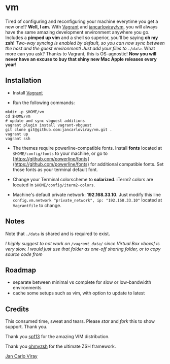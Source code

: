 # vm

Tired of configuring and reconfiguring your machine everytime you get a new one!? **Well, I am.** With [Vagrant](https://www.vagrantup.com/) and [jancarloviray/vm](https://github.com/jancarloviray/vm), you will always have the same amazing development environment anywhere you go. Includes a **pimped up vim** and a shell so superior, you'll be saying **oh my zsh!** *Two-way syncing is enabled by default, so you can now sync between the host and the guest environment! Just add your files to `./data`.* What more can you ask? Thanks to Vagrant, this is OS-agnostic! **Now you will never have an excuse to buy that shiny new Mac Apple releases every year!**

<!-- ![](https://raw.githubusercontent.com/jancarloviray/vm/master/img-cli.png) -->

<!-- ![](https://raw.githubusercontent.com/jancarloviray/vm/master/img-vim.png) -->

## Installation

- Install [Vagrant](https://www.vagrantup.com/)

- Run the following commands:

```shell
mkdir -p $HOME/vm
cd $HOME/vm
# update and sync vbguest additions
vagrant plugin install vagrant-vbguest
git clone git@github.com:jancarloviray/vm.git .
vagrant up
vagrant ssh
```

- The themes require powerline-compatible fonts. Install **fonts** located at `$HOME/config/fonts` to your machine, or go to [https://github.com/powerline/fonts](https://github.com/powerline/fonts) for additional compatible fonts. Set those fonts as your terminal default font.

- Change your Terminal colorscheme to **solarized**. iTerm2 colors are located in `$HOME/config/iterm2-colors`.

- Machine's default private network: **192.168.33.10**. Just modify this line `config.vm.network "private_network", ip: "192.168.33.10"` located at `Vagrantfile` to change.

## Notes

Note that `./data` is shared and is required to exist.

*I highly suggest to not work on `/vagrant_data/` since Virtual Box vboxsf is very slow. I would just use that folder as one-off sharing folder, or to copy source code from*

## Roadmap

- separate between minimal vs complete for slow or low-bandwidth environments
- cache some setups such as vim, with option to update to latest

## Credits

This consumed time, sweat and tears. Please *star* and *fork* this to show support. Thank you.

Thank you [spf13](https://github.com/spf13/spf13-vim) for the amazing VIM distribution.

Thank you [ohmyzsh](https://github.com/robbyrussell/oh-my-zsh) for the ultimate ZSH framework.

[Jan Carlo Viray](http://www.jancarloviray.com)